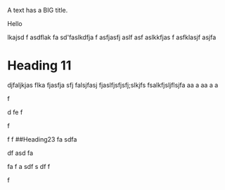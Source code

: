 A text has a BIG title.



Hello 

lkajsd f
asdflak fa
sd'faslkdfja f
asfjasfj aslf
asf aslkkfjas f
asfklasjf asjfa 



# Heading 11

djfaljkjas flka fjasfja sfj
falsjfasj fjaslfjsfjsfj;slkjfs
fsalkfjsljflsjfa
aa
a
aa
a
a

f

d
fe
f

f

f
f
##Heading23 
fa
sdfa

df
asd
fa

fa
f
a
sdf
s
df
f

f
